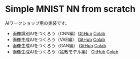 # Simple MNIST NN from scratch

AIワークショップ用の実装です。

- 画像識別AIをつくろう（CNN編）[GitHub](cnn.ipynb) [Colab](https://colab.research.google.com/github/hayatoshibahara/simple-mnist-nn-from-scratch/blob/main/cnn.ipynb)
- 画像生成AIをつくろう（VAE編） [GitHub](vae.ipynb) [Colab](https://colab.research.google.com/github/hayatoshibahara/simple-mnist-nn-from-scratch/blob/main/vae.ipynb)
- 画像生成AIをつくろう（GAN編） [GitHub](gan.ipynb) [Colab](https://colab.research.google.com/github/hayatoshibahara/simple-mnist-nn-from-scratch/blob/main/gan.ipynb)
- 画像生成AIをつくろう（拡散モデル編） [GitHub](diffusion_model.ipynb) [Colab](https://colab.research.google.com/github/hayatoshibahara/simple-mnist-nn-from-scratch/blob/main/diffusion_model.ipynb)
